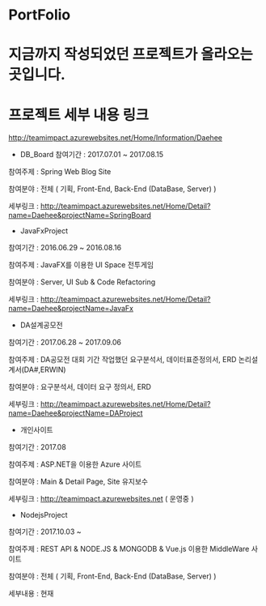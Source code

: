 # PortFolio
# 지금까지 작성되었던 프로젝트가 올라오는 곳입니다.
# 프로젝트 세부 내용 링크 
http://teamimpact.azurewebsites.net/Home/Information/Daehee

- DB_Board 
참여기간 : 2017.07.01 ~ 2017.08.15

참여주제 : Spring Web Blog Site 

참여분야 : 전체 ( 기획, Front-End, Back-End (DataBase, Server) )

세부링크 : 
http://teamimpact.azurewebsites.net/Home/Detail?name=Daehee&projectName=SpringBoard

- JavaFxProject  

참여기간 : 2016.06.29 ~ 2016.08.16  

참여주제 : JavaFX를 이용한 UI Space 전투게임

참여분야 : Server, UI Sub & Code Refactoring

세부링크 : 
http://teamimpact.azurewebsites.net/Home/Detail?name=Daehee&projectName=JavaFx

- DA설계공모전

참여기간 : 2017.06.28 ~ 2017.09.06  

참여주제 : DA공모전 대회 기간 작업했던 요구분석서, 데이터표준정의서, ERD 논리설계서(DA#,ERWIN)

참여분야 : 요구분석서, 데이터 요구 정의서, ERD 

세부링크 : 
http://teamimpact.azurewebsites.net/Home/Detail?name=Daehee&projectName=DAProject

- 개인사이트

참여기간 : 2017.08

참여주제 : ASP.NET을 이용한 Azure 사이트

참여분야 : Main & Detail Page, Site 유지보수

세부링크 : http://teamimpact.azurewebsites.net ( 운영중 )



- NodejsProject

참여기간 : 2017.10.03 ~

참여주제 :  REST API & NODE.JS & MONGODB & Vue.js 이용한 MiddleWare 사이트

참여분야 : 전체 ( 기획, Front-End, Back-End (DataBase, Server) )

세부내용 : 현재 

